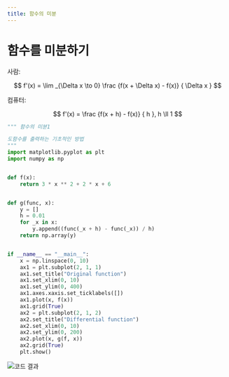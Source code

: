 ```yaml
---
title: 함수의 미분
---
```


# 함수를 미분하기

사람:

$$ f'(x) = \lim _{\Delta x \to 0} \frac {f(x + \Delta x) - f(x)} { \Delta x } $$

컴퓨터:

$$ f'(x) = \frac {f(x + h) - f(x)} { h }, h \ll 1 $$

```py
""" 함수의 미분1

도함수를 출력하는 기초적인 방법
"""
import matplotlib.pyplot as plt
import numpy as np


def f(x):
    return 3 * x ** 2 + 2 * x + 6


def g(func, x):
    y = []
    h = 0.01
    for _x in x:
        y.append((func(_x + h) - func(_x)) / h)
    return np.array(y)


if __name__ == "__main__":
    x = np.linspace(0, 10)
    ax1 = plt.subplot(2, 1, 1)
    ax1.set_title("Original function")
    ax1.set_xlim(0, 10)
    ax1.set_ylim(0, 400)
    ax1.axes.xaxis.set_ticklabels([])
    ax1.plot(x, f(x))
    ax1.grid(True)
    ax2 = plt.subplot(2, 1, 2)
    ax2.set_title("Differential function")
    ax2.set_xlim(0, 10)
    ax2.set_ylim(0, 200)
    ax2.plot(x, g(f, x))
    ax2.grid(True)
    plt.show()
```

![코드 결과](../assets/function_differential_1.png)


